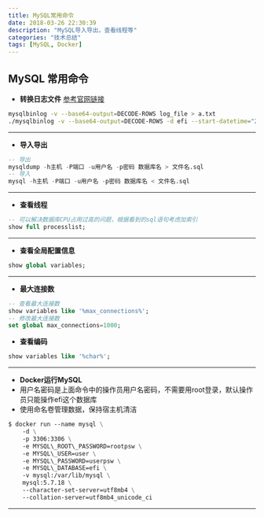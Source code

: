 ```yaml
---
title: MySQL常用命令
date: 2018-03-26 22:30:39
description: "MySQL导入导出，查看线程等"
categories: "技术总结"
tags: [MySQL, Docker]
---
```


## MySQL 常用命令
- **转换日志文件**
<i class="mylink" ></i><a href="https://dev.mysql.com/doc/refman/5.7/en/mysqlbinlog-row-events.html" title="mysqlbinlog行事件显示">参考官网链接</a>
```bash
mysqlbinlog -v --base64-output=DECODE-ROWS log_file > a.txt
./mysqlbinlog -v --base64-output=DECODE-ROWS -d efi --start-datetime="2009-04-12 12:00:00" --stop-datetime="2019-04-12 14:00:00" D:/mysql/mysql-bin.002715 > D:/mysql/20190412.txt
```
---
- **导入导出**
```sql
-- 导出
mysqldump -h主机 -P端口 -u用户名 -p密码 数据库名 > 文件名.sql
-- 导入
mysql -h主机 -P端口 -u用户名 -p密码 数据库名 < 文件名.sql
```
---
- **查看线程**
```sql
-- 可以解决数据库CPU占用过高的问题，根据看到的sql语句考虑加索引
show full processlist;
```
---
- **查看全局配置信息**
```sql
show global variables;
```
---
- **最大连接数**
```sql
-- 查看最大连接数
show variables like '%max_connections%';
-- 修改最大连接数
set global max_connections=1000;
```
- **查看编码**
```sql
show variables like '%char%';
```
---
- **Docker运行MySQL**
- 用户名密码是上面命令中的操作员用户名密码，不需要用root登录，默认操作员只能操作efi这个数据库
- 使用命名卷管理数据，保持宿主机清洁
  
```dockerfile
$ docker run --name mysql \
    -d \
    -p 3306:3306 \
    -e MYSQL\_ROOT\_PASSWORD=rootpsw \
    -e MYSQL\_USER=user \
    -e MYSQL\_PASSWORD=userpsw \
    -e MYSQL\_DATABASE=efi \
    -v mysql:/var/lib/mysql \
    mysql:5.7.18 \
    --character-set-server=utf8mb4 \
    --collation-server=utf8mb4_unicode_ci
```
---
